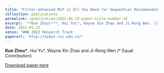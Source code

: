 ```yaml
---
title: "Filter-enhanced MLP is All You Need for Sequential Recommendation"
collection: publications
permalink: /publication/2022-01-15-paper-title-number-18
excerpt: '**Kun Zhou\***, Hui Yu\*, Wayne Xin Zhao and Ji-Rong Wen. (\* Equal Contribution)'
date: 2022-01-15
venue: 'WWW 2022 Research Track'
paperurl: 'http://aibox.ruc.edu.cn/'
---
```

**Kun Zhou\***, Hui Yu\*, Wayne Xin Zhao and Ji-Rong Wen (\* Equal Contribution)

[Download paper here](http://aibox.ruc.edu.cn/)
